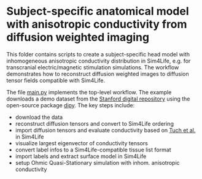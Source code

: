 # Subject-specific anatomical model with anisotropic conductivity from diffusion weighted imaging
This folder contains scripts to create a subject-specific head model with inhomogeneous anisotropic conductivity distribution in Sim4Life, e.g. for transcranial electric/magnetic stimulation simulations. The workflow demonstrates how to reconstruct diffusion weighted images to diffusion tensor fields compatible with Sim4Life.

The file [main.py](main.py) implements the top-level workflow. The example downloads a demo dataset from the [Stanford digital repository](https://purl.stanford.edu/ng782rw8378) using the open-source package [dipy](https://dipy.org/). The key steps include:

- download the data
- reconstruct diffusion tensors and convert to Sim4Life ordering
- import diffusion tensors and evaluate conductivity based on [Tuch et al.](https://www.pnas.org/content/98/20/11697.short) in Sim4Life
- visualize largest eigenvector of conductivity tensors
- convert label infos to a Sim4Life-compatible tissue list format
- import labels and extract surface model in Sim4Life
- setup Ohmic Quasi-Stationary simulation with inhom. anisotropic conductivity

